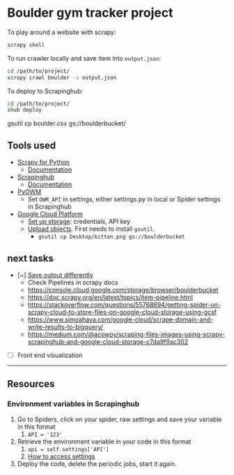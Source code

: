 # Boulder gym tracker project

To play around a website with scrapy:

```bash
scrapy shell
```

To run crawler locally and save item into `output.json`:

```bash
cd /path/to/project/
scrapy crawl boulder -o output.json
```

To deploy to Scrapinghub:

```bash
cd /path/to/project/
shub deploy
```

gsutil cp boulder.csv gs://boulderbucket/

## Tools used

* [Scrapy for Python](https://scrapy.org/)
  * [Documentation](https://doc.scrapy.org/)
* [Scrapinghub](https://www.scrapinghub.com/scrapy-cloud/)
  * [Documentation](https://doc.scrapinghub.com/scrapy-cloud.html)
* [PyOWM](https://github.com/csparpa/pyowm)
  * Set `OWM_API` in settings, either settings.py in local or Spider settings in Scrapinghub
* [Google Cloud Platform](https://cloud.google.com/sdk/docs/install)
  * [Set up storage](https://cloud.google.com/storage/docs/reference/libraries): credentials, API key
  * [Upload objects](https://cloud.google.com/storage/docs/uploading-objects#gsutil). First needs to install `gsutil`.
    * `gsutil cp Desktop/kitten.png gs://boulderbucket`

## next tasks

* [~] [Save output differently](https://docs.scrapy.org/en/latest/topics/feed-exports.html#storages)
  * Check Pipelines in scrapy docs
  * https://console.cloud.google.com/storage/browser/boulderbucket
  * https://doc.scrapy.org/en/latest/topics/item-pipeline.html
  * https://stackoverflow.com/questions/55768694/getting-spider-on-scrapy-cloud-to-store-files-on-google-cloud-storage-using-gcsf
  * https://www.simoahava.com/google-cloud/scrape-domain-and-write-results-to-bigquery/
  * https://medium.com/@acowpy/scraping-files-images-using-scrapy-scrapinghub-and-google-cloud-storage-c7da9f9ac302
* [ ] Front end visualization

---------

## Resources

### Environment variables in Scrapinghub

1. Go to Spiders, click on your spider, raw settings and save your variable in this format
   1. `API = '123'`
2. Retrieve the environment variable in your code in this format
   1. `api = self.settings['API']`
   2. [How to access settings](https://doc.scrapy.org/en/latest/topics/settings.html)
3. Deploy the code, delete the periodic jobs, start it again.